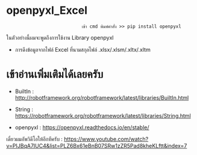 # openpyxl_Excel
                                เข้า cmd พิมพ์คำสั่ง >> pip install openpyxl   

ในตัวอย่างนี้ผมจะพูดถึงการใช้งาน Library openpyxl
* การดึงข้อมูลจากไฟล์ Excel ที่นามสกุลไฟล์ .xlsx/.xlsm/.xltx/.xltm 

# เข้าอ่านเพิ่มเติมได้เลยครับ

* BuiltIn : http://robotframework.org/robotframework/latest/libraries/BuiltIn.html

* String : https://robotframework.org/robotframework/latest/libraries/String.html

* openpyxl : https://openpyxl.readthedocs.io/en/stable/


เดี๋ยวผมอัพวิดีโอให้อีกทีครับ :
https://www.youtube.com/watch?v=PIJBqA7IUC4&list=PLZ6Bx61eBnB07SRw1zZR5Pad8kheKLftt&index=7
